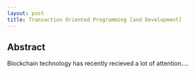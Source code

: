 ```yaml
---
layout: post
title: Transaction Oriented Programming [and Development]
---
```


## Abstract

Blockchain technology has recently recieved a lot of attention....
